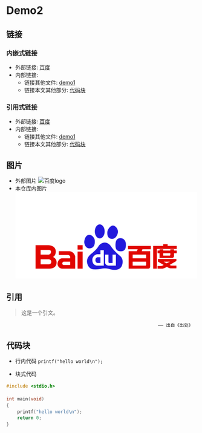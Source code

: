 # Demo2

## 链接

### 内嵌式链接

- 外部链接: [百度](http://www.baidu.com)
- 内部链接: 
	- 链接其他文件: [demo1](demo1.md)
	- 链接本文其他部分: [代码块](demo2.md#代码块)

### 引用式链接

- 外部链接: [百度][百度]
- 内部链接: 
	- 链接其他文件: [demo1][demo1]
	- 链接本文其他部分: [代码块][代码块]

## 图片

- 外部图片
![百度logo](https://www.baidu.com/img/bd_logo1.png?where=super "百度logo")
- 本仓库内图片
![百度logo](./images/bd_logo.png "百度logo")



## 引用

> 这是一个引文。

															—— 出自《出处》

## 代码块

- 行内代码
`printf("hello world\n");`

- 块式代码
```c
#include <stdio.h>

int main(void) 
{
	printf("hello world\n");
    return 0;
}
```



<!--- 下面是本文中用到的链接 -->

[百度]: http://www.baidu.com
[demo1]: demo1.md
[代码块]: demo2.md#代码块
